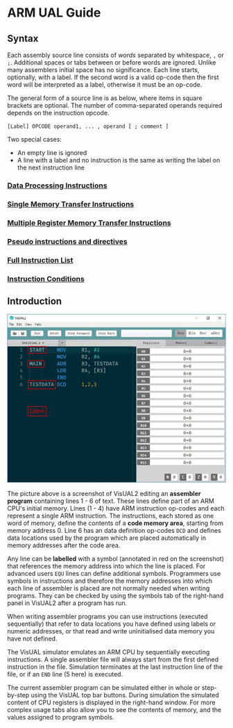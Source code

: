 ﻿# ARM UAL Guide

## Syntax

Each assembly source line consists of *words* separated by whitespace, `,` or `;`. Additional spaces or tabs between or before words are ignored. Unlike many assemblers initial space has no significance. Each line starts, optionally, with a label. If the second word is a valid op-code then the first word will be interpreted as a label, otherwise it must be an op-code.

The general form of a source line is as below, where items in square brackets are optional. The number of comma-separated operands required depends on the instruction opcode.


```
[Label] OPCODE operand1, ... , operand [ ; comment ]
```

Two special cases:

* An empty line is ignored
* A line with a label and no instruction is the same as writing the label on the next instruction line



### [Data Processing Instructions](https://tomcl.github.io/visual2.github.io/data-processing.html)

### [Single Memory Transfer Instructions](https://tomcl.github.io/visual2.github.io/memory-transfer.html)

### [Multiple Register Memory Transfer Instructions](https://tomcl.github.io/visual2.github.io/multiple-register-transfer.html)

### [Pseudo instructions and directives](https://github.com/tomcl/visual2.github.io/blob/master/list.md#pseudo-instructions-and-directives)

### [Full Instruction List](https://tomcl.github.io/visual2.github.io/list.html#instructions)

### [Instruction Conditions](https://github.com/tomcl/visual2.github.io/blob/master/conditions.md)

## Introduction

![](visual-screen.jpg)

The picture above is a screenshot of VisUAL2 editing an **assembler program** containing lines 1 - 6 of text. These lines define part of an ARM CPU's initial memory. Lines (1 - 4) have ARM instruction op-codes and each represent a single ARM instruction. The instructions, each stored as one word of memory, define the contents of a **code memory area**, starting from memory address 0. Line 6 has an data definition op-codes `DCD` and defines data locations used by the program which are placed automatically in memory addresses after the code area. 

Any line can be **labelled** with a symbol (annotated in red on the screenshot) that references the memory address into which the line is placed. For advanced users `EQU` lines can define additional symbols. Programmers use symbols in instructions and therefore the memory addresses into which each line of assembler is placed are not normally needed when writing programs. They can be checked by using the symbols tab of the right-hand panel in VisUAL2 after a program has run.

When writing assembler programs you can use instructions (executed sequentially) that refer to data locations you have defined using labels or numeric addresses, or that read and write uninitialised data memory you have not defined.

The VisUAL simulator emulates an ARM CPU by sequentially executing instructions. A single assembler file will always start from the first defined instruction in the file. Simulation terminates at the last instruction line of the file, or if an `END` line (5 here) is executed.

The current assembler program can be simulated either in whole or step-by-step using the VisUAL top bar buttons. During simulation the simulated content of CPU registers is displayed in the right-hand window. For more complex usage tabs also allow you to see the contents of memory, and the values assigned to program symbols.
